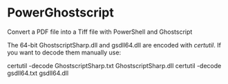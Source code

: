 # PowerGhostscript
Convert a PDF file into a Tiff file with PowerShell and Ghostscript

The 64-bit GhostscriptSharp.dll and gsdll64.dll are encoded with *certutil*. If you want to decode them manually use:

  certutil -decode GhostscriptSharp.txt GhostscriptSharp.dll
  certutil -decode gsdll64.txt gsdll64.dll

